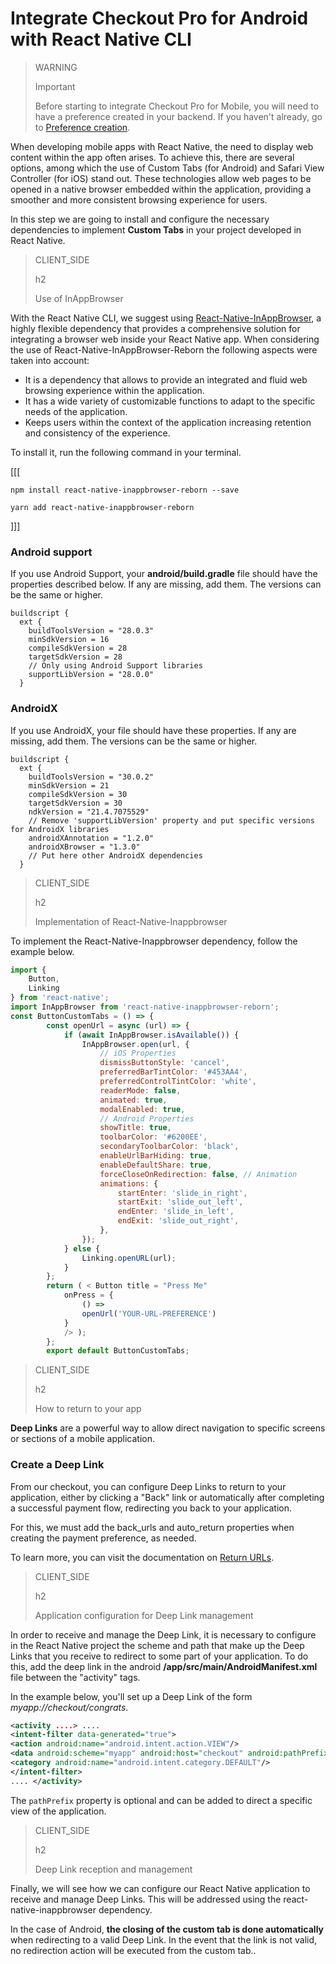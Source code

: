 # Integrate Checkout Pro for Android with React Native CLI

> WARNING
>
> Important
>
> Before starting to integrate Checkout Pro for Mobile, you will need to have a preference created in your backend. If you haven't already, go to [Preference creation](/developers/en/docs/checkout-pro/common-initialization).

When developing mobile apps with React Native, the need to display web content within the app often arises. To achieve this, there are several options, among which the use of Custom Tabs (for Android) and Safari View Controller (for iOS) stand out. These technologies allow web pages to be opened in a native browser embedded within the application, providing a smoother and more consistent browsing experience for users.

In this step we are going to install and configure the necessary dependencies to implement **Custom Tabs** in your project developed in React Native.

> CLIENT_SIDE
>
> h2
>
> Use of InAppBrowser

With the React Native CLI, we suggest using [React-Native-InAppBrowser](https://www.npmjs.com/package/react-native-inappbrowser-reborn), a highly flexible dependency that provides a comprehensive solution for integrating a browser web inside your React Native app. When considering the use of React-Native-InAppBrowser-Reborn the following aspects were taken into account:

* It is a dependency that allows to provide an integrated and fluid web browsing experience within the application.
* It has a wide variety of customizable functions to adapt to the specific needs of the application.
* Keeps users within the context of the application increasing retention and consistency of the experience.

To install it, run the following command in your terminal.

[[[
```npm
npm install react-native-inappbrowser-reborn --save
```
```yarn
yarn add react-native-inappbrowser-reborn
```
]]]


### Android support

If you use Android Support, your **android/build.gradle** file should have the properties described below. If any are missing, add them. The versions can be the same or higher.

```
buildscript {
  ext {
    buildToolsVersion = "28.0.3"
    minSdkVersion = 16
    compileSdkVersion = 28
    targetSdkVersion = 28
    // Only using Android Support libraries
    supportLibVersion = "28.0.0"
  }
```

### AndroidX

If you use AndroidX, your file should have these properties. If any are missing, add them. The versions can be the same or higher.

```
buildscript {
  ext {
    buildToolsVersion = "30.0.2"
    minSdkVersion = 21
    compileSdkVersion = 30
    targetSdkVersion = 30
    ndkVersion = "21.4.7075529"
    // Remove 'supportLibVersion' property and put specific versions for AndroidX libraries
    androidXAnnotation = "1.2.0"
    androidXBrowser = "1.3.0"
    // Put here other AndroidX dependencies
  }
```


> CLIENT_SIDE
>
> h2
>
> Implementation of React-Native-Inappbrowser

To implement the React-Native-Inappbrowser dependency, follow the example below.

```JavaScript
import {
	Button,
	Linking
} from 'react-native';
import InAppBrowser from 'react-native-inappbrowser-reborn';
const ButtonCustomTabs = () => {
		const openUrl = async (url) => {
			if (await InAppBrowser.isAvailable()) {
				InAppBrowser.open(url, {
					// iOS Properties
					dismissButtonStyle: 'cancel',
					preferredBarTintColor: '#453AA4',
					preferredControlTintColor: 'white',
					readerMode: false,
					animated: true,
					modalEnabled: true,
					// Android Properties
					showTitle: true,
					toolbarColor: '#6200EE',
					secondaryToolbarColor: 'black',
					enableUrlBarHiding: true,
					enableDefaultShare: true,
					forceCloseOnRedirection: false, // Animation
					animations: {
						startEnter: 'slide_in_right',
						startExit: 'slide_out_left',
						endEnter: 'slide_in_left',
						endExit: 'slide_out_right',
					},
				});
			} else {
				Linking.openURL(url);
			}
		};
		return ( < Button title = "Press Me"
			onPress = {
				() =>
				openUrl('YOUR-URL-PREFERENCE')
			}
			/> );
		};
		export default ButtonCustomTabs;
```

> CLIENT_SIDE
>
> h2
>
> How to return to your app

**Deep Links** are a powerful way to allow direct navigation to specific screens or sections of a mobile application.

### Create a Deep Link

From our checkout, you can configure Deep Links to return to your application, either by clicking a "Back" link or automatically after completing a successful payment flow, redirecting you back to your application.

For this, we must add the back_urls and auto_return properties when creating the payment preference, as needed.

To learn more, you can visit the documentation on [Return URLs](/developers/es/docs/checkout-pro/checkout-customization/user-interface/redirection).

> CLIENT_SIDE
>
> h2
>
> Application configuration for Deep Link management

In order to receive and manage the Deep Link, it is necessary to configure in the React Native project the scheme and path that make up the Deep Links that you receive to redirect to some part of your application.
To do this, add the deep link in the android **/app/src/main/AndroidManifest.xml** file between the "activity" tags.

In the example below, you'll set up a Deep Link of the form _myapp://checkout/congrats_.

```AndroidManifest.xml
<activity ....> ....
<intent-filter data-generated="true">
<action android:name="android.intent.action.VIEW"/>
<data android:scheme="myapp" android:host="checkout" android:pathPrefix="/congrats"/> <category android:name="android.intent.category.BROWSABLE"/>
<category android:name="android.intent.category.DEFAULT"/>
</intent-filter>
.... </activity>
```

The `pathPrefix` property is optional and can be added to direct a specific view of the application.


> CLIENT_SIDE
>
> h2
>
> Deep Link reception and management

Finally, we will see how we can configure our React Native application to receive and manage Deep Links. This will be addressed using the react-native-inappbrowser dependency.

In the case of Android, **the closing of the custom tab is done automatically** when redirecting to a valid Deep Link. In the event that the link is not valid, no redirection action will be executed from the custom tab..


